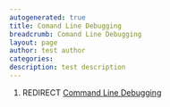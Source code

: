 ```yaml
---
autogenerated: true
title: Comand Line Debugging
breadcrumb: Comand Line Debugging
layout: page
author: test author
categories: 
description: test description
---
```


1.  REDIRECT [Command Line Debugging](Command_Line_Debugging "wikilink")
